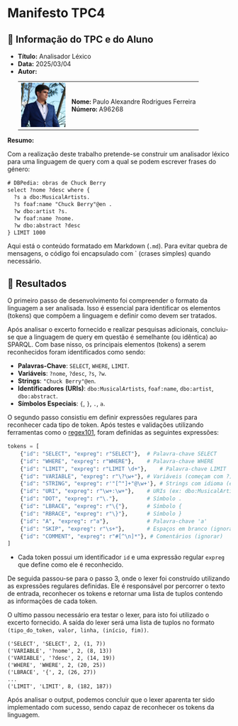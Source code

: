 # Manifesto TPC4

## 📌 Informação do TPC e do Aluno  

- **Título:** Analisador Léxico
- **Data:** 2025/03/04
- **Autor:**  
    <table>
    <tr>
        <td><img src="../Images/Profile.jpg" width="100"></td>
        <td>
        <strong>Nome:</strong> Paulo Alexandre Rodrigues Ferreira<br>
        <strong>Número:</strong> A96268
        </td>
    </tr>
    </table>

**Resumo:** 

Com a realização deste trabalho pretende-se construir um analisador léxico para uma linguagem de query com a qual se podem escrever frases do género:

```sparql
# DBPedia: obras de Chuck Berry  
select ?nome ?desc where {  
  ?s a dbo:MusicalArtists.  
  ?s foaf:name "Chuck Berry"@en .  
  ?w dbo:artist ?s.  
  ?w foaf:name ?nome.  
  ?w dbo:abstract ?desc  
} LIMIT 1000
```
Aqui está o conteúdo formatado em Markdown (`.md`). Para evitar quebra de mensagens, o código foi encapsulado com ` (crases simples) quando necessário.

## 📂 Resultados

O primeiro passo de desenvolvimento foi compreender o formato da linguagem a ser analisada. Isso é essencial para identificar os elementos (tokens) que compõem a linguagem e definir como devem ser tratados.

Após analisar o excerto fornecido e realizar pesquisas adicionais, concluiu-se que a linguagem de query em questão é semelhante (ou idêntica) ao SPARQL. Com base nisso, os principais elementos (tokens) a serem reconhecidos foram identificados como sendo:

- **Palavras-Chave**: `SELECT`, `WHERE`, `LIMIT`.
- **Variáveis**: `?nome`, `?desc`, `?s`, `?w`.
- **Strings**: `"Chuck Berry"@en`.
- **Identificadores (URIs)**: `dbo:MusicalArtists`, `foaf:name`, `dbo:artist`, `dbo:abstract`.
- **Símbolos Especiais**: `{`, `}`, `.`, `a`.

O segundo passo consistiu em definir expressões regulares para reconhecer cada tipo de token. Após testes e validações utilizando ferramentas como o [regex101](https://regex101.com/), foram definidas as seguintes expressões:

```python
tokens = [
    {"id": "SELECT", "expreg": r"SELECT"},  # Palavra-chave SELECT
    {"id": "WHERE", "expreg": r"WHERE"},    # Palavra-chave WHERE
    {"id": "LIMIT", "expreg": r"LIMIT \d+"},    # Palavra-chave LIMIT
    {"id": "VARIABLE", "expreg": r"\?\w+"}, # Variáveis (começam com ?)
    {"id": "STRING", "expreg": r'"[^"]+"@\w+'}, # Strings com idioma (ex: "Chuck Berry"@en)
    {"id": "URI", "expreg": r"\w+:\w+"},    # URIs (ex: dbo:MusicalArtists)
    {"id": "DOT", "expreg": r"\."},         # Símbolo .
    {"id": "LBRACE", "expreg": r"\{"},      # Símbolo {
    {"id": "RBRACE", "expreg": r"\}"},      # Símbolo }
    {"id": "A", "expreg": r"a"},            # Palavra-chave 'a'
    {"id": "SKIP", "expreg": r"\s+"},       # Espaços em branco (ignorar)
    {"id": "COMMENT", "expreg": r"#[^\n]*"}, # Comentários (ignorar)
]
```

- Cada token possui um identificador `id` e uma expressão regular `expreg` que define como ele é reconhecido.

De seguida passou-se para o passo 3, onde o lexer foi construído utilizando as expressões regulares definidas. Ele é responsável por percorrer o texto de entrada, reconhecer os tokens e retornar uma lista de tuplos contendo as informações de cada token.

O ultimo passou necessário era testar o lexer, para isto foi utilizado o excerto fornecido.
A saída do lexer será uma lista de tuplos no formato `(tipo_do_token, valor, linha, (início, fim))`.

```
('SELECT', 'SELECT', 2, (1, 7))
('VARIABLE', '?nome', 2, (8, 13))
('VARIABLE', '?desc', 2, (14, 19))
('WHERE', 'WHERE', 2, (20, 25))
('LBRACE', '{', 2, (26, 27))
...
('LIMIT', 'LIMIT', 8, (182, 187))
```

Após analisar o output, podemos concluir que o lexer aparenta ter sido implementado com sucesso, sendo capaz de reconhecer os tokens da linguagem.